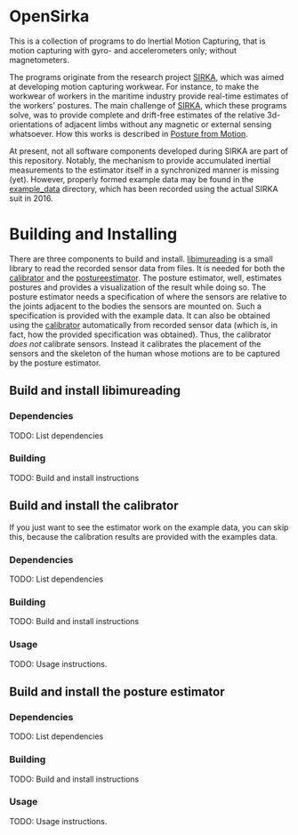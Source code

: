 # OpenSirka
This is a collection of programs to do Inertial Motion Capturing, that is motion capturing with gyro- and accelerometers only; without magnetometers.

The programs originate from the research project [SIRKA][2], which was aimed at developing motion capturing workwear. For instance, to make the workwear of workers in the maritime industry provide real-time estimates of the workers' postures. The main challenge of [SIRKA][2], which these programs solve, was to provide complete and drift-free estimates of the relative 3d-orientations of adjacent limbs without any magnetic or external sensing whatsoever. How this works is described in [Posture from Motion][1].

At present, not all software components developed during SIRKA are part of this repository. Notably, the mechanism to provide accumulated inertial measurements to the estimator itself in a synchronized manner is missing (yet). However, properly formed example data may be found in the [example_data](example_data/) directory, which has been recorded using the actual SIRKA suit in 2016.

# Building and Installing
There are three components to build and install. [libimureading](libimureading/) is a small library to read the recorded sensor data from files. It is needed for both the [calibrator](calibrator/) and the [postureestimator](postureestimator/). The posture estimator, well, estimates postures and provides a visualization of the result while doing so. The posture estimator needs a specification of where the sensors are relative to the joints adjacent to the bodies the sensors are mounted on. Such a specification is provided with the example data. It can also be obtained using the [calibrator](calibrator/) automatically from recorded sensor data (which is, in fact, how the provided specification was obtained). Thus, the calibrator _does not_ calibrate sensors. Instead it calibrates the placement of the sensors and the skeleton of the human whose motions are to be captured by the posture estimator.

## Build and install libimureading
### Dependencies
TODO: List dependencies
### Building
TODO: Build and install instructions

## Build and install the calibrator
If you just want to see the estimator work on the example data, you can skip this, because the calibration results are provided with the examples data.
### Dependencies
TODO: List dependencies
### Building
TODO: Build and install instructions
### Usage
TODO: Usage instructions.

## Build and install the posture estimator
### Dependencies
TODO: List dependencies
### Building
TODO: Build and install instructions
### Usage
TODO: Usage instructions.

[1]: http://www.informatik.uni-bremen.de/agbkb/publikationen/bibsearch/detail_e.htm?pk_int=3372
[2]: https://www-cps.hb.dfki.de/research/projects/SIRKA
